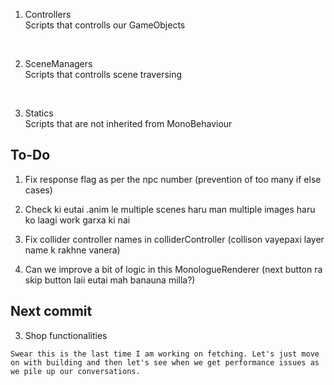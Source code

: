 1. Controllers<br>
Scripts that controlls our GameObjects
<br>

2. SceneManagers<br>
Scripts that controlls scene traversing
<br>

3. Statics <br>
Scripts that are not inherited from MonoBehaviour <br>


## To-Do<br>

1. Fix response flag as per the npc number (prevention of too many if else cases)

2. Check ki eutai .anim le multiple scenes haru man multiple images haru ko laagi work garxa ki nai

3. Fix collider controller names in colliderController (collison vayepaxi layer name k rakhne vanera)

4. Can we improve a bit of logic in this MonologueRenderer (next button ra skip button laii eutai mah banauna milla?)
## Next commit<br>
3. Shop functionalities

`Swear this is the last time I am working on fetching. Let's just move on with building and then let's see when we get performance issues as we pile up our conversations.`